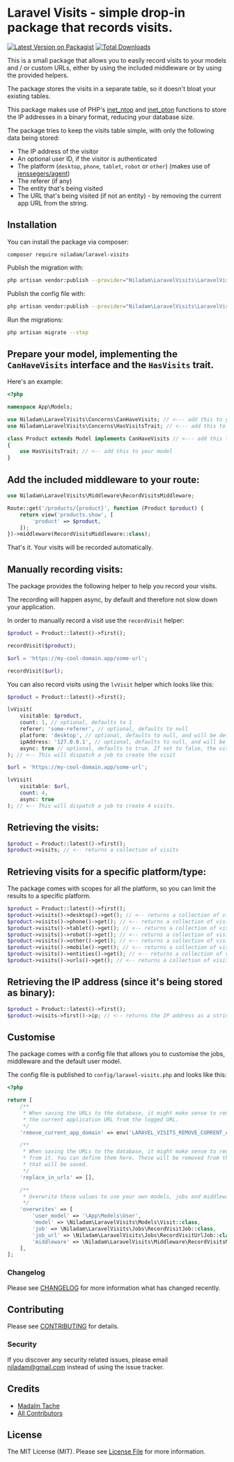 # Laravel Visits - simple drop-in package that records visits.

[![Latest Version on Packagist](https://img.shields.io/packagist/v/niladam/laravel-visits.svg?style=flat-square)](https://packagist.org/packages/niladam/laravel-visits)
[![Total Downloads](https://img.shields.io/packagist/dt/niladam/laravel-visits.svg?style=flat-square)](https://packagist.org/packages/niladam/laravel-visits)

This is a small package that allows you to easily record visits to your models and / or custom URLs, either by using the included middleware or by using the provided helpers.

The package stores the visits in a separate table, so it doesn't bloat your existing tables.

This package makes use of PHP's [inet_ntop](https://www.php.net/manual/en/function.inet-ntop.php) and [inet_pton](https://www.php.net/manual/en/function.inet-pton.php) functions to store the IP addresses in a binary format, reducing your database size.

The package tries to keep the visits table simple, with only the following data being stored:

- The IP address of the visitor
- An optional user ID, if the visitor is authenticated
- The platform (`desktop`, `phone`, `tablet`, `robot` or `other`) (makes use of [jenssegers/agent](https://github.com/jenssegers/agent))
- The referer (if any)
- The entity that's being visited
- The URL that's being visited (if not an entity) - by removing the current app URL from the string.

## Installation

You can install the package via composer:

```shell
composer require niladam/laravel-visits
```

Publish the migration with:

```bash
php artisan vendor:publish --provider="Niladam\LaravelVisits\LaravelVisitsServiceProvider" --tag="migrations"
```

Publish the config file with:

```bash
php artisan vendor:publish --provider="Niladam\LaravelVisits\LaravelVisitsServiceProvider" --tag="config"
```

Run the migrations:

```bash
php artisan migrate --step
````

## Prepare your model, implementing the `CanHaveVisits` interface and the `HasVisits` trait.

Here's an example:

```php
<?php

namespace App\Models;

use Niladam\LaravelVisits\Concerns\CanHaveVisits; // <--- add this to your model
use Niladam\LaravelVisits\Concerns\HasVisitsTrait; // <--- add this to your model

class Product extends Model implements CanHaveVisits // <--- add this to your model
{
    use HasVisitsTrait; // <-- add this to your model
}
```

## Add the included middleware to your route:

```php
use Niladam\LaravelVisits\Middleware\RecordVisitsMiddleware;

Route::get('/products/{product}', function (Product $product) {
    return view('products.show', [
        'product' => $product,
    ]);
})->middleware(RecordVisitsMiddleware::class);
```

That's it. Your visits will be recorded automatically.

## Manually recording visits:

The package provides the following helper to help you record your visits.

The recording will happen async, by default and therefore not slow down your application.

In order to manually record a visit use the `recordVisit` helper:

```php
$product = Product::latest()->first();

recordVisit($product);

$url = 'https://my-cool-domain.app/some-url';

recordVisit($url);
```

You can also record visits using the `lvVisit` helper which looks like this:

```php
$product = Product::latest()->first();

lvVisit(
    visitable: $product, 
    count: 1, // optional, defaults to 1
    referer: 'some-referer', // optional, defaults to null
    platform: 'desktop', // optional, defaults to null, and will be determined from the request
    ipAddress: '127.0.0.1', // optional, defaults to null, and will be set as the request IP or '127.0.0.1'
    async: true // optional, defaults to true. If set to false, the visit will be recorded synchronously
); // <-- This will dispatch a job to create the visit

$url = 'https://my-cool-domain.app/some-url';

lvVisit(
    visitable: $url, 
    count: 4, 
    async: true
); // <-- This will dispatch a job to create 4 visits.
```

## Retrieving the visits:

```php
$product = Product::latest()->first();
$product->visits; // <-- returns a collection of visits
```

## Retrieving visits for a specific platform/type:
The package comes with scopes for all the platform, so you can limit the results to a specific platform.

```php
$product = Product::latest()->first();
$product->visits()->desktop()->get(); // <-- returns a collection of visits from desktop users
$product->visits()->phone()->get(); // <-- returns a collection of visits from phone users
$product->visits()->tablet()->get(); // <-- returns a collection of visits from tablet users
$product->visits()->robot()->get(); // <-- returns a collection of visits from robots
$product->visits()->other()->get(); // <-- returns a collection of visits from other platforms
$product->visits()->mobile()->get(); // <-- returns a collection of visits mobile (phone + tablet) users
$product->visits()->entities()->get(); // <-- returns a collection of visits to entities
$product->visits()->urls()->get(); // <-- returns a collection of visits to URLs
```

## Retrieving the IP address (since it's being stored as binary):

```php
$product = Product::latest()->first();
$product->visits->first()->ip; // <-- returns the IP address as a string
```

## Customise

The package comes with a config file that allows you to customise the jobs, middleware and the default user model.

The config file is published to `config/laravel-visits.php` and looks like this:

```php
<?php

return [
    /**
     * When saving the URLs to the database, it might make sense to remove
     * the current application URL from the logged URL.
     */
    'remove_current_app_domain' => env('LARAVEL_VISITS_REMOVE_CURRENT_APP_DOMAIN', true),

    /**
     * When saving the URLs to the database, it might make sense to remove some strings
     * from it. You can define them here. These will be removed from the URL
     * that will be saved.
     */
    'replace_in_urls' => [],

    /**
     * Overwrite these values to use your own models, jobs and middleware.
     */
    'overwrites' => [
        'user_model' => '\App\Models\User',
        'model' => \Niladam\LaravelVisits\Models\Visit::class,
        'job' => \Niladam\LaravelVisits\Jobs\RecordVisitJob::class,
        'job_url' => \Niladam\LaravelVisits\Jobs\RecordVisitUrlJob::class,
        'middleware' => \Niladam\LaravelVisits\Middleware\RecordVisitsMiddleware::class,
    ],
];
```

### Changelog

Please see [CHANGELOG](CHANGELOG.md) for more information what has changed recently.

## Contributing

Please see [CONTRIBUTING](CONTRIBUTING.md) for details.

### Security

If you discover any security related issues, please email niladam@gmail.com instead of using the issue tracker.

## Credits

-   [Madalin Tache](https://github.com/niladam)
-   [All Contributors](../../contributors)

## License

The MIT License (MIT). Please see [License File](LICENSE.md) for more information.
